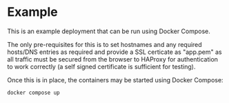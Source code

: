# Example

This is an example deployment that can be run using Docker Compose.

The only pre-requisites for this is to set hostnames and any required
hosts/DNS entries as required and provide a SSL certicate as "app.pem" as all
traffic must be secured from the browser to HAProxy for authentication to work
correctly (a self signed certificate is sufficient for testing).

Once this is in place, the containers may be started using Docker Compose:

```sh
docker compose up
```
